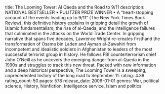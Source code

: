 title: The Looming Tower: Al Qaeda and the Road to 9/11
description: NATIONAL BESTSELLER • PULITZER PRIZE WINNER • A “heart-stopping account of the events leading up to 9/11” (The New York Times Book Review), this definitive history explains in gripping detail the growth of Islamic fundamentalism, the rise of al-Qaeda, and the intelligence failures that culminated in the attacks on the World Trade Center. In gripping narrative that spans five decades, Lawrence Wright re-creates firsthand the transformation of Osama bin Laden and Ayman al-Zawahiri from incompetent and idealistic soldiers in Afghanistan to leaders of the most successful terrorist group in history. He follows FBI counterterrorism chief John O’Neill as he uncovers the emerging danger from al-Qaeda in the 1990s and struggles to track this new threat. Packed with new information and a deep historical perspective, The Looming Tower is a sweeping, unprecedented history of the long road to September 11.
rating: 4.38
rating_count: 50
pages: 578
release_date: 2006-01-01
genres: War, political science, History, Nonfiction, Intelligence service, Islam and politics
